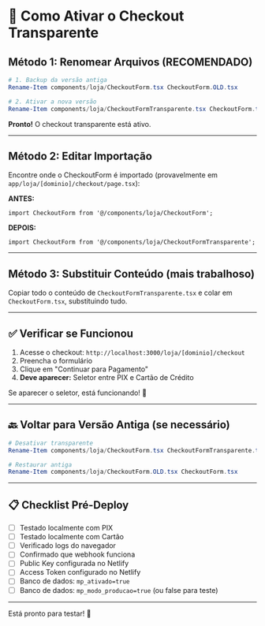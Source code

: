 # 🔄 Como Ativar o Checkout Transparente

## Método 1: Renomear Arquivos (RECOMENDADO)

```powershell
# 1. Backup da versão antiga
Rename-Item components/loja/CheckoutForm.tsx CheckoutForm.OLD.tsx

# 2. Ativar a nova versão
Rename-Item components/loja/CheckoutFormTransparente.tsx CheckoutForm.tsx
```

**Pronto!** O checkout transparente está ativo.

---

## Método 2: Editar Importação

Encontre onde o CheckoutForm é importado (provavelmente em `app/loja/[dominio]/checkout/page.tsx`):

**ANTES:**

```tsx
import CheckoutForm from '@/components/loja/CheckoutForm';
```

**DEPOIS:**

```tsx
import CheckoutForm from '@/components/loja/CheckoutFormTransparente';
```

---

## Método 3: Substituir Conteúdo (mais trabalhoso)

Copiar todo o conteúdo de `CheckoutFormTransparente.tsx` e colar em `CheckoutForm.tsx`, substituindo tudo.

---

## ✅ Verificar se Funcionou

1. Acesse o checkout: `http://localhost:3000/loja/[dominio]/checkout`
2. Preencha o formulário
3. Clique em "Continuar para Pagamento"
4. **Deve aparecer:** Seletor entre PIX e Cartão de Crédito

Se aparecer o seletor, está funcionando! 🎉

---

## 🔙 Voltar para Versão Antiga (se necessário)

```powershell
# Desativar transparente
Rename-Item components/loja/CheckoutForm.tsx CheckoutFormTransparente.tsx

# Restaurar antiga
Rename-Item components/loja/CheckoutForm.OLD.tsx CheckoutForm.tsx
```

---

## 📋 Checklist Pré-Deploy

- [ ] Testado localmente com PIX
- [ ] Testado localmente com Cartão
- [ ] Verificado logs do navegador
- [ ] Confirmado que webhook funciona
- [ ] Public Key configurada no Netlify
- [ ] Access Token configurado no Netlify
- [ ] Banco de dados: `mp_ativado=true`
- [ ] Banco de dados: `mp_modo_producao=true` (ou false para teste)

---

Está pronto para testar! 🚀
